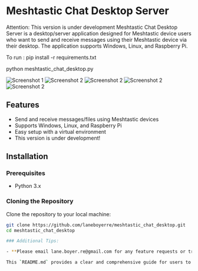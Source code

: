 # Meshtastic Chat Desktop Server

Attention: This version is under development
Meshtastic Chat Desktop Server is a desktop/server application designed for Meshtastic device users who want to send and receive messages using their Meshtastic device via their desktop. The application supports Windows, Linux, and Raspberry Pi.

To run :
pip install -r requirements.txt

python meshtastic_chat_desktop.py

![Screenshot 1](Screenshots/MainScreen1.JPG)
![Screenshot 2](Screenshots/MainScreen2.JPG)
![Screenshot 2](Screenshots/MainScreen3.JPG)
![Screenshot 2](Screenshots/FlaskInterface.JPG)
![Screenshot 2](Screenshots/NewFlaskWeb.JPG)

## Features

- Send and receive messages/files using Meshtastic devices
- Supports Windows, Linux, and Raspberry Pi
- Easy setup with a virtual environment
- This version is under development!

## Installation

### Prerequisites

- Python 3.x

### Cloning the Repository

Clone the repository to your local machine:

```sh
git clone https://github.com/laneboyerre/meshtastic_chat_desktop.git
cd meshtastic_chat_desktop

### Additional Tips:

- **Please email lane.boyer.re@gmail.com for any feature requests or trouble shooting.

This `README.md` provides a clear and comprehensive guide for users to understand, install, and use your application. If you have any specific sections or additional information you'd like to include, let me know!
